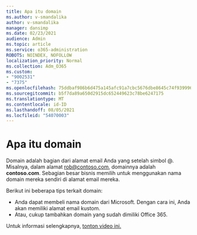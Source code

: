 ```yaml
---
title: Apa itu domain
ms.author: v-smandalika
author: v-smandalika
manager: dansimp
ms.date: 02/23/2021
audience: Admin
ms.topic: article
ms.service: o365-administration
ROBOTS: NOINDEX, NOFOLLOW
localization_priority: Normal
ms.collection: Adm_O365
ms.custom:
- "9002531"
- "7375"
ms.openlocfilehash: 75ddbaf986b6d475a145afc91a7cbc5676dbe8645c74f9399969c78be5d0342f
ms.sourcegitcommit: b5f7da89a650d2915dc652449623c78be6247175
ms.translationtype: MT
ms.contentlocale: id-ID
ms.lasthandoff: 08/05/2021
ms.locfileid: "54070003"
---
```

# <a name="whats-a-domain"></a>Apa itu domain

Domain adalah bagian dari alamat email Anda yang setelah simbol @. Misalnya, dalam alamat rob@contoso.com, domainnya adalah **contoso.com**. Sebagian besar bisnis memilih untuk menggunakan nama domain mereka sendiri di alamat email mereka.

Berikut ini beberapa tips terkait domain:

- Anda dapat membeli nama domain dari Microsoft. Dengan cara ini, Anda akan memiliki alamat email kustom.
- Atau, cukup tambahkan domain yang sudah dimiliki Office 365.

Untuk informasi selengkapnya, [tonton video ini.](https://www.youtube.com/watch)